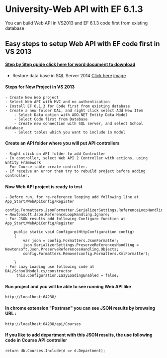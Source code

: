 # University-Web API with EF 6.1.3
You can build Web API in VS2013 and EF 6.1.3 code first from existing database

## Easy steps to setup Web API with EF code first in VS 2013  
#### [Step by Step guide click here for word document to download](https://github.com/qasirdev/UniversityAPI/blob/master/Pictures/Step%20by%20Setp.docx) 

- Restore data base in SQL Server 2014 [Click here](https://github.com/qasirdev/UniversityAPI/tree/master/Database) 
[image](https://github.com/lichao315/Calendar/blob/master/Calendar.png)
#### Steps for New Project in VS 2013 
	- Create New Web project 
	- Select Web API with MVC and no authentication 
    - Install EF 6.1.3 for Code first from existing database 
    - Create a new folder DAL, and right click select Add New Item 
        - Select Data option with ADO.NET Entity Data Model 
        - Select Code first from Database 
        - Create new connection with SQL server, and select School database 
        - Select tables which you want to include in model 
		
#### Create an API folder where you will put API controllers 
	- Right click on API folder to add Controller 
	- In controller, select Web API 2 Controller with actions, using Entity Framework 
	- For Course table create controller.  
	- If receive an error then try to rebuild project before adding controller. 

#### Now Web API project is ready to test 
	- Before run, for re-reference looping add following line at App_Start/WebApiConfig/Register 
         config.Formatters.JsonFormatter.SerializerSettings.ReferenceLoopHandling = Newtonsoft.Json.ReferenceLoopHandling.Ignore; 
	- For JSON results add following Configure function at App_Start/WebApiConfig/Register   
         
        public static void Configure(HttpConfiguration config)
        {
            var json = config.Formatters.JsonFormatter;
            json.SerializerSettings.PreserveReferencesHandling = Newtonsoft.Json.PreserveReferencesHandling.Objects;
            config.Formatters.Remove(config.Formatters.XmlFormatter);

        }
	- For Lazy Loading use following code at DAL/SchoolModel.cs/constructor 
         this.Configuration.LazyLoadingEnabled = false; 

#### Run project and you will be able to see running Web API like 
	http://localhost:64238/  

#### In chrome extension "Postman" you can see JSON results by browsing URL : 
	http://localhost:64238/api/Courses 
#### If you like to add department with this JSON results, the use following code in Course API controller
	return db.Courses.Include(d => d.Department);



